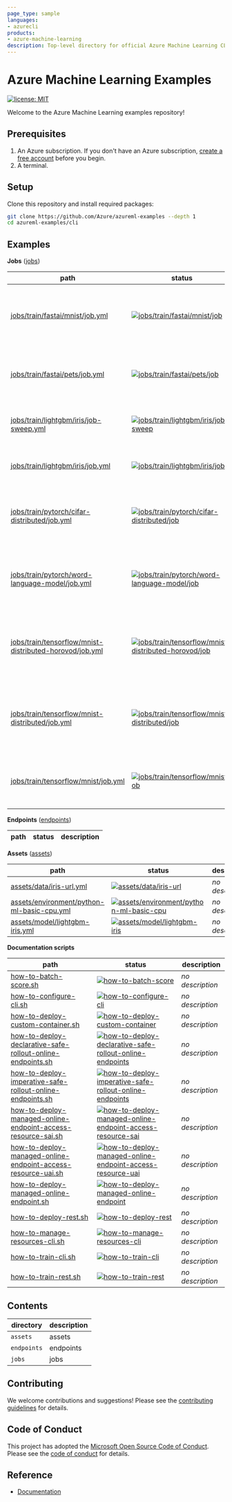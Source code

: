 ```yaml
---
page_type: sample
languages:
- azurecli
products:
- azure-machine-learning
description: Top-level directory for official Azure Machine Learning CLI sample code.
---
```


# Azure Machine Learning Examples

[![license: MIT](https://img.shields.io/badge/License-MIT-purple.svg)](LICENSE)

Welcome to the Azure Machine Learning examples repository!

## Prerequisites

1. An Azure subscription. If you don't have an Azure subscription, [create a free account](https://aka.ms/AMLFree) before you begin.
2. A terminal.

## Setup

Clone this repository and install required packages:

```sh
git clone https://github.com/Azure/azureml-examples --depth 1
cd azureml-examples/cli
```

## Examples

**Jobs** ([jobs](jobs))

path|status|description
-|-|-
[jobs/train/fastai/mnist/job.yml](jobs/train/fastai/mnist/job.yml)|[![jobs/train/fastai/mnist/job](https://github.com/Azure/azureml-examples/workflows/cli-jobs-train-fastai-mnist-job/badge.svg)](https://github.com/Azure/azureml-examples/actions?query=workflow%3Acli-jobs-train-fastai-mnist-job)|Train a RESNET-18 convolutional neural network (CNN) with fast.ai on the MNIST dataset.
[jobs/train/fastai/pets/job.yml](jobs/train/fastai/pets/job.yml)|[![jobs/train/fastai/pets/job](https://github.com/Azure/azureml-examples/workflows/cli-jobs-train-fastai-pets-job/badge.svg)](https://github.com/Azure/azureml-examples/actions?query=workflow%3Acli-jobs-train-fastai-pets-job)|Fine tune a convolutional neural network (CNN) with fast.ai on a pets dataset.
[jobs/train/lightgbm/iris/job-sweep.yml](jobs/train/lightgbm/iris/job-sweep.yml)|[![jobs/train/lightgbm/iris/job-sweep](https://github.com/Azure/azureml-examples/workflows/cli-jobs-train-lightgbm-iris-job-sweep/badge.svg)](https://github.com/Azure/azureml-examples/actions?query=workflow%3Acli-jobs-train-lightgbm-iris-job-sweep)|Run a hyperparameter sweep job for LightGBM on Iris dataset.
[jobs/train/lightgbm/iris/job.yml](jobs/train/lightgbm/iris/job.yml)|[![jobs/train/lightgbm/iris/job](https://github.com/Azure/azureml-examples/workflows/cli-jobs-train-lightgbm-iris-job/badge.svg)](https://github.com/Azure/azureml-examples/actions?query=workflow%3Acli-jobs-train-lightgbm-iris-job)|Train a LightGBM model on the Iris dataset.
[jobs/train/pytorch/cifar-distributed/job.yml](jobs/train/pytorch/cifar-distributed/job.yml)|[![jobs/train/pytorch/cifar-distributed/job](https://github.com/Azure/azureml-examples/workflows/cli-jobs-train-pytorch-cifar-distributed-job/badge.svg)](https://github.com/Azure/azureml-examples/actions?query=workflow%3Acli-jobs-train-pytorch-cifar-distributed-job)|Train a basic convolutional neural network (CNN) with PyTorch on the CIFAR-10 dataset.
[jobs/train/pytorch/word-language-model/job.yml](jobs/train/pytorch/word-language-model/job.yml)|[![jobs/train/pytorch/word-language-model/job](https://github.com/Azure/azureml-examples/workflows/cli-jobs-train-pytorch-word-language-model-job/badge.svg)](https://github.com/Azure/azureml-examples/actions?query=workflow%3Acli-jobs-train-pytorch-word-language-model-job)|Train a multi-layer RNN (Elman, GRU, or LSTM) on a language modeling task with PyTorch.
[jobs/train/tensorflow/mnist-distributed-horovod/job.yml](jobs/train/tensorflow/mnist-distributed-horovod/job.yml)|[![jobs/train/tensorflow/mnist-distributed-horovod/job](https://github.com/Azure/azureml-examples/workflows/cli-jobs-train-tensorflow-mnist-distributed-horovod-job/badge.svg)](https://github.com/Azure/azureml-examples/actions?query=workflow%3Acli-jobs-train-tensorflow-mnist-distributed-horovod-job)|Train a basic neural network with TensorFlow on the MNIST dataset, distributed via Horovod.
[jobs/train/tensorflow/mnist-distributed/job.yml](jobs/train/tensorflow/mnist-distributed/job.yml)|[![jobs/train/tensorflow/mnist-distributed/job](https://github.com/Azure/azureml-examples/workflows/cli-jobs-train-tensorflow-mnist-distributed-job/badge.svg)](https://github.com/Azure/azureml-examples/actions?query=workflow%3Acli-jobs-train-tensorflow-mnist-distributed-job)|Train a basic neural network with TensorFlow on the MNIST dataset, distributed via TensorFlow.
[jobs/train/tensorflow/mnist/job.yml](jobs/train/tensorflow/mnist/job.yml)|[![jobs/train/tensorflow/mnist/job](https://github.com/Azure/azureml-examples/workflows/cli-jobs-train-tensorflow-mnist-job/badge.svg)](https://github.com/Azure/azureml-examples/actions?query=workflow%3Acli-jobs-train-tensorflow-mnist-job)|Train a basic neural network with TensorFlow on the MNIST dataset.

**Endpoints** ([endpoints](endpoints))

path|status|description
-|-|-

**Assets** ([assets](assets))

path|status|description
-|-|-
[assets/data/iris-url.yml](assets/data/iris-url.yml)|[![assets/data/iris-url](https://github.com/Azure/azureml-examples/workflows/cli-assets-data-iris-url/badge.svg)](https://github.com/Azure/azureml-examples/actions?query=workflow%3Acli-assets-data-iris-url)|*no description*
[assets/environment/python-ml-basic-cpu.yml](assets/environment/python-ml-basic-cpu.yml)|[![assets/environment/python-ml-basic-cpu](https://github.com/Azure/azureml-examples/workflows/cli-assets-environment-python-ml-basic-cpu/badge.svg)](https://github.com/Azure/azureml-examples/actions?query=workflow%3Acli-assets-environment-python-ml-basic-cpu)|*no description*
[assets/model/lightgbm-iris.yml](assets/model/lightgbm-iris.yml)|[![assets/model/lightgbm-iris](https://github.com/Azure/azureml-examples/workflows/cli-assets-model-lightgbm-iris/badge.svg)](https://github.com/Azure/azureml-examples/actions?query=workflow%3Acli-assets-model-lightgbm-iris)|*no description*

**Documentation scripts**

path|status|description|
-|-|-
[how-to-batch-score.sh](how-to-batch-score.sh)|[![how-to-batch-score](https://github.com/Azure/azureml-examples/workflows/cli-docs-how-to-batch-score/badge.svg)](https://github.com/Azure/azureml-examples/actions?query=workflow%3Acli-docs-how-to-batch-score)|*no description*
[how-to-configure-cli.sh](how-to-configure-cli.sh)|[![how-to-configure-cli](https://github.com/Azure/azureml-examples/workflows/cli-docs-how-to-configure-cli/badge.svg)](https://github.com/Azure/azureml-examples/actions?query=workflow%3Acli-docs-how-to-configure-cli)|*no description*
[how-to-deploy-custom-container.sh](how-to-deploy-custom-container.sh)|[![how-to-deploy-custom-container](https://github.com/Azure/azureml-examples/workflows/cli-docs-how-to-deploy-custom-container/badge.svg)](https://github.com/Azure/azureml-examples/actions?query=workflow%3Acli-docs-how-to-deploy-custom-container)|*no description*
[how-to-deploy-declarative-safe-rollout-online-endpoints.sh](how-to-deploy-declarative-safe-rollout-online-endpoints.sh)|[![how-to-deploy-declarative-safe-rollout-online-endpoints](https://github.com/Azure/azureml-examples/workflows/cli-docs-how-to-deploy-declarative-safe-rollout-online-endpoints/badge.svg)](https://github.com/Azure/azureml-examples/actions?query=workflow%3Acli-docs-how-to-deploy-declarative-safe-rollout-online-endpoints)|*no description*
[how-to-deploy-imperative-safe-rollout-online-endpoints.sh](how-to-deploy-imperative-safe-rollout-online-endpoints.sh)|[![how-to-deploy-imperative-safe-rollout-online-endpoints](https://github.com/Azure/azureml-examples/workflows/cli-docs-how-to-deploy-imperative-safe-rollout-online-endpoints/badge.svg)](https://github.com/Azure/azureml-examples/actions?query=workflow%3Acli-docs-how-to-deploy-imperative-safe-rollout-online-endpoints)|*no description*
[how-to-deploy-managed-online-endpoint-access-resource-sai.sh](how-to-deploy-managed-online-endpoint-access-resource-sai.sh)|[![how-to-deploy-managed-online-endpoint-access-resource-sai](https://github.com/Azure/azureml-examples/workflows/cli-docs-how-to-deploy-managed-online-endpoint-access-resource-sai/badge.svg)](https://github.com/Azure/azureml-examples/actions?query=workflow%3Acli-docs-how-to-deploy-managed-online-endpoint-access-resource-sai)|*no description*
[how-to-deploy-managed-online-endpoint-access-resource-uai.sh](how-to-deploy-managed-online-endpoint-access-resource-uai.sh)|[![how-to-deploy-managed-online-endpoint-access-resource-uai](https://github.com/Azure/azureml-examples/workflows/cli-docs-how-to-deploy-managed-online-endpoint-access-resource-uai/badge.svg)](https://github.com/Azure/azureml-examples/actions?query=workflow%3Acli-docs-how-to-deploy-managed-online-endpoint-access-resource-uai)|*no description*
[how-to-deploy-managed-online-endpoint.sh](how-to-deploy-managed-online-endpoint.sh)|[![how-to-deploy-managed-online-endpoint](https://github.com/Azure/azureml-examples/workflows/cli-docs-how-to-deploy-managed-online-endpoint/badge.svg)](https://github.com/Azure/azureml-examples/actions?query=workflow%3Acli-docs-how-to-deploy-managed-online-endpoint)|*no description*
[how-to-deploy-rest.sh](how-to-deploy-rest.sh)|[![how-to-deploy-rest](https://github.com/Azure/azureml-examples/workflows/cli-docs-how-to-deploy-rest/badge.svg)](https://github.com/Azure/azureml-examples/actions?query=workflow%3Acli-docs-how-to-deploy-rest)|*no description*
[how-to-manage-resources-cli.sh](how-to-manage-resources-cli.sh)|[![how-to-manage-resources-cli](https://github.com/Azure/azureml-examples/workflows/cli-docs-how-to-manage-resources-cli/badge.svg)](https://github.com/Azure/azureml-examples/actions?query=workflow%3Acli-docs-how-to-manage-resources-cli)|*no description*
[how-to-train-cli.sh](how-to-train-cli.sh)|[![how-to-train-cli](https://github.com/Azure/azureml-examples/workflows/cli-docs-how-to-train-cli/badge.svg)](https://github.com/Azure/azureml-examples/actions?query=workflow%3Acli-docs-how-to-train-cli)|*no description*
[how-to-train-rest.sh](how-to-train-rest.sh)|[![how-to-train-rest](https://github.com/Azure/azureml-examples/workflows/cli-docs-how-to-train-rest/badge.svg)](https://github.com/Azure/azureml-examples/actions?query=workflow%3Acli-docs-how-to-train-rest)|*no description*

## Contents

|directory|description|
|-|-|
|`assets`|assets|
|`endpoints`|endpoints|
|`jobs`|jobs|

## Contributing

We welcome contributions and suggestions! Please see the [contributing guidelines](CONTRIBUTING.md) for details.

## Code of Conduct

This project has adopted the [Microsoft Open Source Code of Conduct](https://opensource.microsoft.com/codeofconduct/). Please see the [code of conduct](CODE_OF_CONDUCT.md) for details.

## Reference

- [Documentation](https://docs.microsoft.com/azure/machine-learning)

